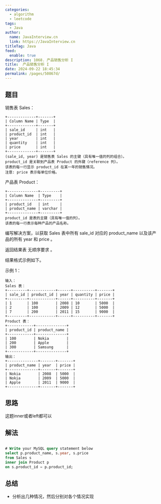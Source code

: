 ```yaml
---
categories: 
  - algorithm
  - leetcode
tags: 
  - Java
author: 
  name: JavaInterview.cn
  link: https://JavaInterview.cn
titleTag: Java
feed: 
  enable: true
description: 1068. 产品销售分析 I
title:  产品销售分析 I
date: 2024-09-22 18:45:34
permalink: /pages/50867d/
---
```


## 题目
销售表 Sales：

    +-------------+-------+
    | Column Name | Type  |
    +-------------+-------+
    | sale_id     | int   |
    | product_id  | int   |
    | year        | int   |
    | quantity    | int   |
    | price       | int   |
    +-------------+-------+
    (sale_id, year) 是销售表 Sales 的主键（具有唯一值的列的组合）。
    product_id 是关联到产品表 Product 的外键（reference 列）。
    该表的每一行显示 product_id 在某一年的销售情况。
    注意: price 表示每单位价格。
产品表 Product：

    +--------------+---------+
    | Column Name  | Type    |
    +--------------+---------+
    | product_id   | int     |
    | product_name | varchar |
    +--------------+---------+
    product_id 是表的主键（具有唯一值的列）。
    该表的每一行表示每种产品的产品名称。


编写解决方案，以获取 Sales 表中所有 sale_id 对应的 product_name 以及该产品的所有 year 和 price 。

返回结果表 无顺序要求 。

结果格式示例如下。



示例 1：

    输入：
    Sales 表：
    +---------+------------+------+----------+-------+
    | sale_id | product_id | year | quantity | price |
    +---------+------------+------+----------+-------+
    | 1       | 100        | 2008 | 10       | 5000  |
    | 2       | 100        | 2009 | 12       | 5000  |
    | 7       | 200        | 2011 | 15       | 9000  |
    +---------+------------+------+----------+-------+
    Product 表：
    +------------+--------------+
    | product_id | product_name |
    +------------+--------------+
    | 100        | Nokia        |
    | 200        | Apple        |
    | 300        | Samsung      |
    +------------+--------------+
    输出：
    +--------------+-------+-------+
    | product_name | year  | price |
    +--------------+-------+-------+
    | Nokia        | 2008  | 5000  |
    | Nokia        | 2009  | 5000  |
    | Apple        | 2011  | 9000  |
    +--------------+-------+-------+
## 思路

这题inner或者left都可以

## 解法
```sql

# Write your MySQL query statement below
select p.product_name, s.year, s.price
from Sales s
inner join Product p
on s.product_id = p.product_id;

```

## 总结

- 分析出几种情况，然后分别对各个情况实现 
